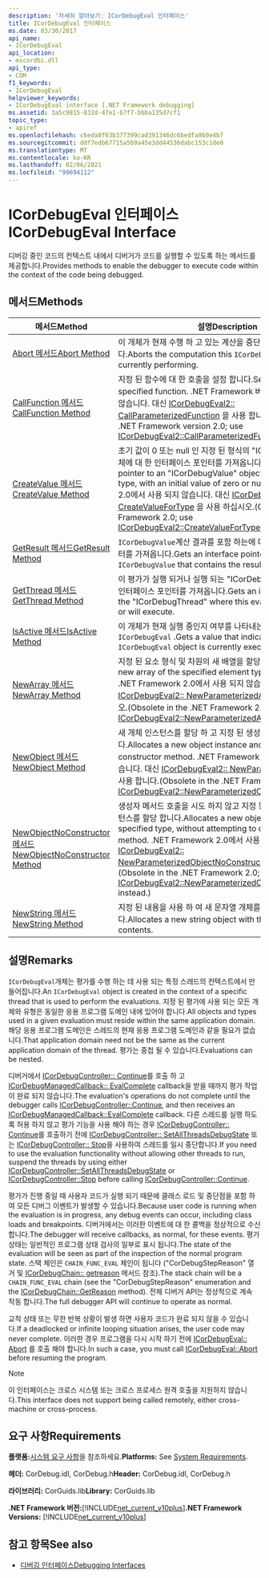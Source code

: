 ```yaml
---
description: '자세히 알아보기: ICorDebugEval 인터페이스'
title: ICorDebugEval 인터페이스
ms.date: 03/30/2017
api_name:
- ICorDebugEval
api_location:
- mscordbi.dll
api_type:
- COM
f1_keywords:
- ICorDebugEval
helpviewer_keywords:
- ICorDebugEval interface [.NET Framework debugging]
ms.assetid: 3a5c9815-832d-47e1-b7f7-bbba135d7cf1
topic_type:
- apiref
ms.openlocfilehash: c6eda0f63b377399cad391346dc6bedfa860e4b7
ms.sourcegitcommit: ddf7edb67715a5b9a45e3dd44536dabc153c1de0
ms.translationtype: MT
ms.contentlocale: ko-KR
ms.lasthandoff: 02/06/2021
ms.locfileid: "99694112"
---
```

# <a name="icordebugeval-interface"></a><span data-ttu-id="8e745-103">ICorDebugEval 인터페이스</span><span class="sxs-lookup"><span data-stu-id="8e745-103">ICorDebugEval Interface</span></span>

<span data-ttu-id="8e745-104">디버깅 중인 코드의 컨텍스트 내에서 디버거가 코드를 실행할 수 있도록 하는 메서드를 제공합니다.</span><span class="sxs-lookup"><span data-stu-id="8e745-104">Provides methods to enable the debugger to execute code within the context of the code being debugged.</span></span>  
  
## <a name="methods"></a><span data-ttu-id="8e745-105">메서드</span><span class="sxs-lookup"><span data-stu-id="8e745-105">Methods</span></span>  
  
|<span data-ttu-id="8e745-106">메서드</span><span class="sxs-lookup"><span data-stu-id="8e745-106">Method</span></span>|<span data-ttu-id="8e745-107">설명</span><span class="sxs-lookup"><span data-stu-id="8e745-107">Description</span></span>|  
|------------|-----------------|  
|[<span data-ttu-id="8e745-108">Abort 메서드</span><span class="sxs-lookup"><span data-stu-id="8e745-108">Abort Method</span></span>](icordebugeval-abort-method.md)|<span data-ttu-id="8e745-109">이 개체가 현재 수행 하 고 있는 계산을 중단 `ICorDebugEval` 합니다.</span><span class="sxs-lookup"><span data-stu-id="8e745-109">Aborts the computation this `ICorDebugEval` object is currently performing.</span></span>|  
|[<span data-ttu-id="8e745-110">CallFunction 메서드</span><span class="sxs-lookup"><span data-stu-id="8e745-110">CallFunction Method</span></span>](icordebugeval-callfunction-method.md)|<span data-ttu-id="8e745-111">지정 된 함수에 대 한 호출을 설정 합니다.</span><span class="sxs-lookup"><span data-stu-id="8e745-111">Sets up a call to the specified function.</span></span> <span data-ttu-id="8e745-112">.NET Framework 버전 2.0에서 사용 되지 않습니다. 대신 [ICorDebugEval2:: CallParameterizedFunction](icordebugeval2-callparameterizedfunction-method.md) 을 사용 합니다.</span><span class="sxs-lookup"><span data-stu-id="8e745-112">(Obsolete in the .NET Framework version 2.0; use [ICorDebugEval2::CallParameterizedFunction](icordebugeval2-callparameterizedfunction-method.md) instead.)</span></span>|  
|[<span data-ttu-id="8e745-113">CreateValue 메서드</span><span class="sxs-lookup"><span data-stu-id="8e745-113">CreateValue Method</span></span>](icordebugeval-createvalue-method.md)|<span data-ttu-id="8e745-114">초기 값이 0 또는 null 인 지정 된 형식의 "ICorDebugValue" 개체에 대 한 인터페이스 포인터를 가져옵니다.</span><span class="sxs-lookup"><span data-stu-id="8e745-114">Gets an interface pointer to an "ICorDebugValue" object of the specified type, with an initial value of zero or null.</span></span> <span data-ttu-id="8e745-115">.NET Framework 2.0에서 사용 되지 않습니다. 대신 [ICorDebugEval2:: CreateValueForType](icordebugeval2-createvaluefortype-method.md) 을 사용 하십시오.</span><span class="sxs-lookup"><span data-stu-id="8e745-115">(Obsolete in the .NET Framework 2.0; use [ICorDebugEval2::CreateValueForType](icordebugeval2-createvaluefortype-method.md) instead.)</span></span>|  
|[<span data-ttu-id="8e745-116">GetResult 메서드</span><span class="sxs-lookup"><span data-stu-id="8e745-116">GetResult Method</span></span>](icordebugeval-getresult-method.md)|<span data-ttu-id="8e745-117">`ICorDebugValue`계산 결과를 포함 하는에 대 한 인터페이스 포인터를 가져옵니다.</span><span class="sxs-lookup"><span data-stu-id="8e745-117">Gets an interface pointer to an `ICorDebugValue` that contains the results of the evaluation.</span></span>|  
|[<span data-ttu-id="8e745-118">GetThread 메서드</span><span class="sxs-lookup"><span data-stu-id="8e745-118">GetThread Method</span></span>](icordebugeval-getthread-method.md)|<span data-ttu-id="8e745-119">이 평가가 실행 되거나 실행 되는 "ICorDebugThread"에 대 한 인터페이스 포인터를 가져옵니다.</span><span class="sxs-lookup"><span data-stu-id="8e745-119">Gets an interface pointer to the "ICorDebugThread" where this evaluation is executing or will execute.</span></span>|  
|[<span data-ttu-id="8e745-120">IsActive 메서드</span><span class="sxs-lookup"><span data-stu-id="8e745-120">IsActive Method</span></span>](icordebugeval-isactive-method.md)|<span data-ttu-id="8e745-121">이 개체가 현재 실행 중인지 여부를 나타내는 값을 가져옵니다 `ICorDebugEval` .</span><span class="sxs-lookup"><span data-stu-id="8e745-121">Gets a value that indicates whether this `ICorDebugEval` object is currently executing.</span></span>|  
|[<span data-ttu-id="8e745-122">NewArray 메서드</span><span class="sxs-lookup"><span data-stu-id="8e745-122">NewArray Method</span></span>](icordebugeval-newarray-method.md)|<span data-ttu-id="8e745-123">지정 된 요소 형식 및 차원의 새 배열을 할당 합니다.</span><span class="sxs-lookup"><span data-stu-id="8e745-123">Allocates a new array of the specified element type and dimensions.</span></span> <span data-ttu-id="8e745-124">.NET Framework 2.0에서 사용 되지 않습니다. 대신 [ICorDebugEval2:: NewParameterizedArray](icordebugeval2-newparameterizedarray-method.md) 를 사용 하십시오.</span><span class="sxs-lookup"><span data-stu-id="8e745-124">(Obsolete in the .NET Framework 2.0; use [ICorDebugEval2::NewParameterizedArray](icordebugeval2-newparameterizedarray-method.md) instead.)</span></span>|  
|[<span data-ttu-id="8e745-125">NewObject 메서드</span><span class="sxs-lookup"><span data-stu-id="8e745-125">NewObject Method</span></span>](icordebugeval-newobject-method.md)|<span data-ttu-id="8e745-126">새 개체 인스턴스를 할당 하 고 지정 된 생성자 메서드를 호출 합니다.</span><span class="sxs-lookup"><span data-stu-id="8e745-126">Allocates a new object instance and calls the specified constructor method.</span></span> <span data-ttu-id="8e745-127">.NET Framework 2.0에서 사용 되지 않습니다. 대신 [ICorDebugEval2:: NewParameterizedObject](icordebugeval2-newparameterizedobject-method.md) 를 사용 합니다.</span><span class="sxs-lookup"><span data-stu-id="8e745-127">(Obsolete in the .NET Framework 2.0; use [ICorDebugEval2::NewParameterizedObject](icordebugeval2-newparameterizedobject-method.md) instead.)</span></span>|  
|[<span data-ttu-id="8e745-128">NewObjectNoConstructor 메서드</span><span class="sxs-lookup"><span data-stu-id="8e745-128">NewObjectNoConstructor Method</span></span>](icordebugeval-newobjectnoconstructor-method.md)|<span data-ttu-id="8e745-129">생성자 메서드 호출을 시도 하지 않고 지정 된 형식의 새 개체 인스턴스를 할당 합니다.</span><span class="sxs-lookup"><span data-stu-id="8e745-129">Allocates a new object instance of the specified type, without attempting to call a constructor method.</span></span> <span data-ttu-id="8e745-130">.NET Framework 2.0에서 사용 되지 않습니다. 대신 [ICorDebugEval2:: NewParameterizedObjectNoConstructor](icordebugeval2-newparameterizedobjectnoconstructor-method.md) 를 사용 합니다.</span><span class="sxs-lookup"><span data-stu-id="8e745-130">(Obsolete in the .NET Framework 2.0; use [ICorDebugEval2::NewParameterizedObjectNoConstructor](icordebugeval2-newparameterizedobjectnoconstructor-method.md) instead.)</span></span>|  
|[<span data-ttu-id="8e745-131">NewString 메서드</span><span class="sxs-lookup"><span data-stu-id="8e745-131">NewString Method</span></span>](icordebugeval-newstring-method.md)|<span data-ttu-id="8e745-132">지정 된 내용을 사용 하 여 새 문자열 개체를 할당 합니다.</span><span class="sxs-lookup"><span data-stu-id="8e745-132">Allocates a new string object with the specified contents.</span></span>|  
  
## <a name="remarks"></a><span data-ttu-id="8e745-133">설명</span><span class="sxs-lookup"><span data-stu-id="8e745-133">Remarks</span></span>  

 <span data-ttu-id="8e745-134">`ICorDebugEval`개체는 평가를 수행 하는 데 사용 되는 특정 스레드의 컨텍스트에서 만들어집니다.</span><span class="sxs-lookup"><span data-stu-id="8e745-134">An `ICorDebugEval` object is created in the context of a specific thread that is used to perform the evaluations.</span></span> <span data-ttu-id="8e745-135">지정 된 평가에 사용 되는 모든 개체와 유형은 동일한 응용 프로그램 도메인 내에 있어야 합니다.</span><span class="sxs-lookup"><span data-stu-id="8e745-135">All objects and types used in a given evaluation must reside within the same application domain.</span></span> <span data-ttu-id="8e745-136">해당 응용 프로그램 도메인은 스레드의 현재 응용 프로그램 도메인과 같을 필요가 없습니다.</span><span class="sxs-lookup"><span data-stu-id="8e745-136">That application domain need not be the same as the current application domain of the thread.</span></span> <span data-ttu-id="8e745-137">평가는 중첩 될 수 있습니다.</span><span class="sxs-lookup"><span data-stu-id="8e745-137">Evaluations can be nested.</span></span>  
  
 <span data-ttu-id="8e745-138">디버거에서 [ICorDebugController:: Continue](icordebugcontroller-continue-method.md)를 호출 하 고 [ICorDebugManagedCallback:: EvalComplete](icordebugmanagedcallback-evalcomplete-method.md) callback을 받을 때까지 평가 작업이 완료 되지 않습니다.</span><span class="sxs-lookup"><span data-stu-id="8e745-138">The evaluation's operations do not complete until the debugger calls [ICorDebugController::Continue](icordebugcontroller-continue-method.md), and then receives an [ICorDebugManagedCallback::EvalComplete](icordebugmanagedcallback-evalcomplete-method.md) callback.</span></span> <span data-ttu-id="8e745-139">다른 스레드를 실행 하도록 허용 하지 않고 평가 기능을 사용 해야 하는 경우 [ICorDebugController:: Continue](icordebugcontroller-continue-method.md)를 호출하기 전에 [ICorDebugController:: SetAllThreadsDebugState](icordebugcontroller-setallthreadsdebugstate-method.md) 또는 [ICorDebugController:: Stop](icordebugcontroller-stop-method.md)을 사용하여 스레드를 일시 중단합니다.</span><span class="sxs-lookup"><span data-stu-id="8e745-139">If you need to use the evaluation functionality without allowing other threads to run, suspend the threads by using either [ICorDebugController::SetAllThreadsDebugState](icordebugcontroller-setallthreadsdebugstate-method.md) or [ICorDebugController::Stop](icordebugcontroller-stop-method.md) before calling [ICorDebugController::Continue](icordebugcontroller-continue-method.md).</span></span>  
  
 <span data-ttu-id="8e745-140">평가가 진행 중일 때 사용자 코드가 실행 되기 때문에 클래스 로드 및 중단점을 포함 하 여 모든 디버그 이벤트가 발생할 수 있습니다.</span><span class="sxs-lookup"><span data-stu-id="8e745-140">Because user code is running when the evaluation is in progress, any debug events can occur, including class loads and breakpoints.</span></span> <span data-ttu-id="8e745-141">디버거에서는 이러한 이벤트에 대 한 콜백을 정상적으로 수신 합니다.</span><span class="sxs-lookup"><span data-stu-id="8e745-141">The debugger will receive callbacks, as normal, for these events.</span></span> <span data-ttu-id="8e745-142">평가 상태는 일반적인 프로그램 상태 검사의 일부로 표시 됩니다.</span><span class="sxs-lookup"><span data-stu-id="8e745-142">The state of the evaluation will be seen as part of the inspection of the normal program state.</span></span> <span data-ttu-id="8e745-143">스택 체인은 `CHAIN_FUNC_EVAL` 체인이 됩니다 ("CorDebugStepReason" 열거 및 [ICorDebugChain:: getreason](icordebugchain-getreason-method.md) 메서드 참조).</span><span class="sxs-lookup"><span data-stu-id="8e745-143">The stack chain will be a `CHAIN_FUNC_EVAL` chain (see the "CorDebugStepReason" enumeration and the [ICorDebugChain::GetReason](icordebugchain-getreason-method.md) method).</span></span> <span data-ttu-id="8e745-144">전체 디버거 API는 정상적으로 계속 작동 합니다.</span><span class="sxs-lookup"><span data-stu-id="8e745-144">The full debugger API will continue to operate as normal.</span></span>  
  
 <span data-ttu-id="8e745-145">교착 상태 또는 무한 반복 상황이 발생 하면 사용자 코드가 완료 되지 않을 수 있습니다.</span><span class="sxs-lookup"><span data-stu-id="8e745-145">If a deadlocked or infinite looping situation arises, the user code may never complete.</span></span> <span data-ttu-id="8e745-146">이러한 경우 프로그램을 다시 시작 하기 전에 [ICorDebugEval:: Abort](icordebugeval-abort-method.md) 를 호출 해야 합니다.</span><span class="sxs-lookup"><span data-stu-id="8e745-146">In such a case, you must call [ICorDebugEval::Abort](icordebugeval-abort-method.md) before resuming the program.</span></span>  
  
> [!NOTE]
> <span data-ttu-id="8e745-147">이 인터페이스는 크로스 시스템 또는 크로스 프로세스 원격 호출을 지원하지 않습니다.</span><span class="sxs-lookup"><span data-stu-id="8e745-147">This interface does not support being called remotely, either cross-machine or cross-process.</span></span>  
  
## <a name="requirements"></a><span data-ttu-id="8e745-148">요구 사항</span><span class="sxs-lookup"><span data-stu-id="8e745-148">Requirements</span></span>  

 <span data-ttu-id="8e745-149">**플랫폼:**[시스템 요구 사항](../../get-started/system-requirements.md)을 참조하세요.</span><span class="sxs-lookup"><span data-stu-id="8e745-149">**Platforms:** See [System Requirements](../../get-started/system-requirements.md).</span></span>  
  
 <span data-ttu-id="8e745-150">**헤더:** CorDebug.idl, CorDebug.h</span><span class="sxs-lookup"><span data-stu-id="8e745-150">**Header:** CorDebug.idl, CorDebug.h</span></span>  
  
 <span data-ttu-id="8e745-151">**라이브러리:** CorGuids.lib</span><span class="sxs-lookup"><span data-stu-id="8e745-151">**Library:** CorGuids.lib</span></span>  
  
 <span data-ttu-id="8e745-152">**.NET Framework 버전:**[!INCLUDE[net_current_v10plus](../../../../includes/net-current-v10plus-md.md)]</span><span class="sxs-lookup"><span data-stu-id="8e745-152">**.NET Framework Versions:** [!INCLUDE[net_current_v10plus](../../../../includes/net-current-v10plus-md.md)]</span></span>  
  
## <a name="see-also"></a><span data-ttu-id="8e745-153">참고 항목</span><span class="sxs-lookup"><span data-stu-id="8e745-153">See also</span></span>

- [<span data-ttu-id="8e745-154">디버깅 인터페이스</span><span class="sxs-lookup"><span data-stu-id="8e745-154">Debugging Interfaces</span></span>](debugging-interfaces.md)
